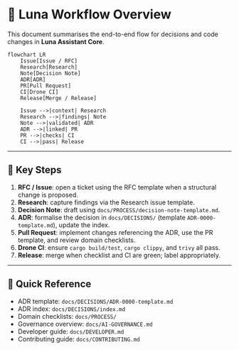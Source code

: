 # 🔁 Luna Workflow Overview

This document summarises the end-to-end flow for decisions and code changes in **Luna Assistant Core**.

```mermaid
flowchart LR
    Issue[Issue / RFC]
    Research[Research]
    Note[Decision Note]
    ADR[ADR]
    PR[Pull Request]
    CI[Drone CI]
    Release[Merge / Release]

    Issue -->|context| Research
    Research -->|findings| Note
    Note -->|validated| ADR
    ADR -->|linked| PR
    PR -->|checks| CI
    CI -->|pass| Release
```

---

## 📌 Key Steps

1. **RFC / Issue**: open a ticket using the RFC template when a structural change is proposed.
2. **Research**: capture findings via the Research issue template.
3. **Decision Note**: draft using `docs/PROCESS/decision-note-template.md`.
4. **ADR**: formalise the decision in `docs/DECISIONS/` (template `ADR-0000-template.md`), update the index.
5. **Pull Request**: implement changes referencing the ADR, use the PR template, and review domain checklists.
6. **Drone CI**: ensure `cargo build/test`, `cargo clippy`, and `trivy` all pass.
7. **Release**: merge when checklist and CI are green; label appropriately.

---

## 🧭 Quick Reference

- ADR template: `docs/DECISIONS/ADR-0000-template.md`
- ADR index: `docs/DECISIONS/index.md`
- Domain checklists: `docs/PROCESS/`
- Governance overview: `docs/AI-GOVERNANCE.md`
- Developer guide: `docs/DEVELOPER.md`
- Contributing guide: `docs/CONTRIBUTING.md`
